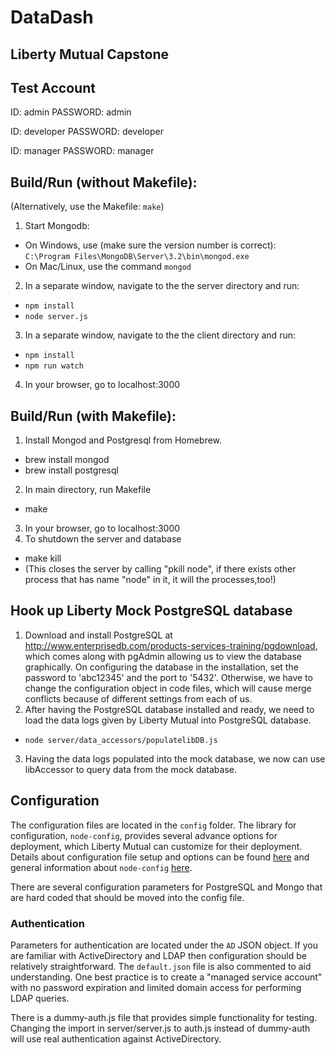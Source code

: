 # DataDash
## Liberty Mutual Capstone

## Test Account
ID: admin 
PASSWORD: admin

ID: developer
PASSWORD: developer

ID: manager
PASSWORD: manager

## Build/Run (without Makefile):
(Alternatively, use the Makefile: `make`)

1. Start Mongodb:
  * On Windows, use (make sure the version number is correct):  
    `C:\Program Files\MongoDB\Server\3.2\bin\mongod.exe`
  * On Mac/Linux, use the command `mongod`
2. In a separate window, navigate to the the server directory and run:
  * `npm install`
  * `node server.js`
3. In a separate window, navigate to the the client directory and run:
  * `npm install`
  * `npm run watch`
4. In your browser, go to localhost:3000

## Build/Run (with Makefile):
1. Install Mongod and Postgresql from Homebrew.
  * brew install mongod
  * brew install postgresql
2. In main directory, run Makefile
  * make
3. In your browser, go to localhost:3000
4. To shutdown the server and database
  * make kill
  * (This closes the server by calling "pkill node", if there exists other process that has name "node" in it, it will the processes,too!)

## Hook up Liberty Mock PostgreSQL database

1. Download and install PostgreSQL at http://www.enterprisedb.com/products-services-training/pgdownload, which comes along with pgAdmin allowing us to view the database graphically. On configuring the database in the installation, set the password to 'abc12345' and the port to '5432'. Otherwise, we have to change the configuration object in code files, which will cause merge conflicts because of different settings from each of us.
2. After having the PostgreSQL database installed and ready, we need to load the data logs given by Liberty Mutual into PostgreSQL database. 
  * `node server/data_accessors/populatelibDB.js`
3. Having the data logs populated into the mock database, we now can use libAccessor to query data from the mock database. 

## Configuration
The configuration files are located in the `config` folder. The library for configuration, `node-config`, provides several advance options for deployment, which Liberty Mutual can customize for their deployment. Details about configuration file setup and options can be found [here](https://github.com/lorenwest/node-config/wiki/Configuration-Files) and general information about `node-config` [here](https://github.com/lorenwest/node-config).

There are several configuration parameters for PostgreSQL and Mongo that are hard coded that should be moved into the config file.

### Authentication
Parameters for authentication are located under the `AD` JSON object. If you are familiar with ActiveDirectory and LDAP then configuration should be relatively straightforward. The `default.json` file is also commented to aid understanding.
One best practice is to create a "managed service account" with no password expiration and limited domain access for performing LDAP queries.

There is a dummy-auth.js file that provides simple functionality for testing. Changing the import in server/server.js to auth.js instead of dummy-auth will use real authentication against ActiveDirectory.
